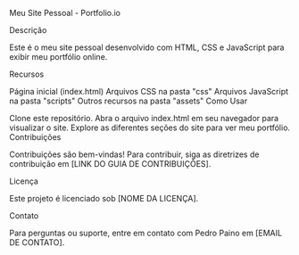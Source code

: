 Meu Site Pessoal - Portfolio.io

Descrição

Este é o meu site pessoal desenvolvido com HTML, CSS e JavaScript para exibir meu portfólio online.

Recursos

Página inicial (index.html)
Arquivos CSS na pasta "css"
Arquivos JavaScript na pasta "scripts"
Outros recursos na pasta "assets"
Como Usar

Clone este repositório.
Abra o arquivo index.html em seu navegador para visualizar o site.
Explore as diferentes seções do site para ver meu portfólio.
Contribuições

Contribuições são bem-vindas! Para contribuir, siga as diretrizes de contribuição em [LINK DO GUIA DE CONTRIBUIÇÕES].

Licença

Este projeto é licenciado sob [NOME DA LICENÇA].

Contato

Para perguntas ou suporte, entre em contato com Pedro Paino em [EMAIL DE CONTATO].
